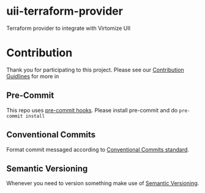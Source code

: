 # uii-terraform-provider
Terraform provider to integrate with Virtomize UII


# Contribution

Thank you for participating to this project.
Please see our [Contribution Guidlines](https://github.com/virtomize/uii-terraform-provider/blob/master/CONTRIBUTING.md) for more in

## Pre-Commit

This repo uses [pre-commit hooks](https://pre-commit.com/). Please install pre-commit and do `pre-commit install`

## Conventional Commits

Format commit messaged according to [Conventional Commits standard](https://www.conventionalcommits.org/en/v1.0.0/).

## Semantic Versioning

Whenever you need to version something make use of [Semantic Versioning](https://semver.org).

